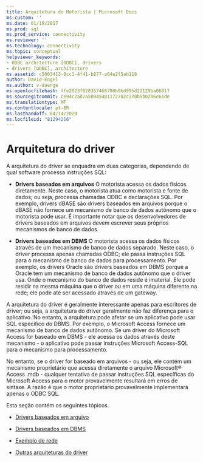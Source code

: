 ```yaml
---
title: Arquitetura do Motorista | Microsoft Docs
ms.custom: ''
ms.date: 01/19/2017
ms.prod: sql
ms.prod_service: connectivity
ms.reviewer: ''
ms.technology: connectivity
ms.topic: conceptual
helpviewer_keywords:
- ODBC architecture [ODBC], drivers
- drivers [ODBC], architecture
ms.assetid: c5003413-0cc1-4f41-b877-a64e2f5ab118
author: David-Engel
ms.author: v-daenge
ms.openlocfilehash: ffe2023f028357468700b9bd995d22129ba06817
ms.sourcegitcommit: ce94c2ad7a50945481172782c270b5b0206e61de
ms.translationtype: MT
ms.contentlocale: pt-BR
ms.lasthandoff: 04/14/2020
ms.locfileid: "81294216"
---
```

# <a name="driver-architecture"></a>Arquitetura do driver
A arquitetura do driver se enquadra em duas categorias, dependendo de qual software processa instruções SQL:  
  
-   **Drivers baseados em arquivos** O motorista acessa os dados físicos diretamente. Neste caso, o motorista atua como motorista e fonte de dados; ou seja, processa chamadas ODBC e declarações SQL. Por exemplo, drivers dBASE são drivers baseados em arquivos porque o dBASE não fornece um mecanismo de banco de dados autônomo que o motorista pode usar. É importante notar que os desenvolvedores de drivers baseados em arquivos devem escrever seus próprios mecanismos de banco de dados.  
  
-   **Drivers baseados em DBMS** O motorista acessa os dados físicos através de um mecanismo de banco de dados separado. Neste caso, o driver processa apenas chamadas ODBC; ele passa instruções SQL para o mecanismo de banco de dados para processamento. Por exemplo, os drivers Oracle são drivers baseados em DBMS porque a Oracle tem um mecanismo de banco de dados autônomo que o driver usa. Onde o mecanismo do banco de dados reside é imaterial. Ele pode residir na mesma máquina que o driver ou em uma máquina diferente na rede; ele pode até ser acessado através de um gateway.  
  
 A arquitetura do driver é geralmente interessante apenas para escritores de driver; ou seja, a arquitetura do driver geralmente não faz diferença para o aplicativo. No entanto, a arquitetura pode afetar se um aplicativo pode usar SQL específico do DBMS. Por exemplo, o Microsoft Access fornece um mecanismo de banco de dados autônomo. Se um driver do Microsoft Access for baseado em DBMS - ele acessa os dados através deste mecanismo - o aplicativo pode passar instruções Microsoft Access-SQL para o mecanismo para processamento.  
  
 No entanto, se o driver for baseado em arquivos - ou seja, ele contém um mecanismo proprietário que acessa diretamente o arquivo Microsoft® Access .mdb - qualquer tentativa de passar instruções SQL específicas do Microsoft Access para o motor provavelmente resultará em erros de sintaxe. A razão é que o motor proprietário provavelmente implementará apenas o ODBC SQL.  
  
 Esta seção contém os seguintes tópicos.  
  
-   [Drivers baseados em arquivo](../../odbc/reference/file-based-drivers.md)  
  
-   [Drivers baseados em DBMS](../../odbc/reference/dbms-based-drivers.md)  
  
-   [Exemplo de rede](../../odbc/reference/network-example.md)  
  
-   [Outras arquiteturas do driver](../../odbc/reference/other-driver-architectures.md)
